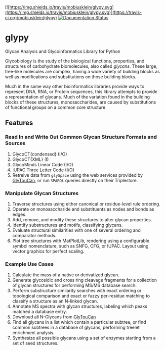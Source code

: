 [![https://img.shields.io/travis/mobiusklein/glypy.svg](https://img.shields.io/travis/mobiusklein/glypy.svg)](https://travis-ci.org/mobiusklein/glypy)
[![Documentation Status](https://readthedocs.org/projects/glypy/badge/?version=master)](http://glypy.readthedocs.org/en/master/?badge=master)
# glypy
Glycan Analysis and Glycoinformatics Library for Python

Glycobiology is the study of the biological functions, properties, and structures of carbohydrate biomolecules,
also called *glycans*. These large, tree-like molecules are complex, having a wide variety of building blocks
as well as modifications and substitutions on those building blocks.

Much in the same way other bioinformatics libraries provide ways to represent DNA, RNA, or Protein sequences,
this library attempts to provide a representation of glycans. Much of the variation found in the
building blocks of these structures, monosaccharides, are caused by substitutions of functional groups on a
common core structure.

## Features

### Read In and Write Out Common Glycan Structure Formats and Sources
1. GlycoCT{condensed} (I/O)
2. GlycoCT{XML} (I)
3. GlycoMinds Linear Code (I/O)
4. IUPAC Three Letter Code (I/O)
5. Retreive data from `glySpace` using the web services provided by [GlyTouCan](https://glytoucan.org/), or run `SPARQL` queries directly on their Triplestore.

### Manipulate Glycan Structures
1. Traverse structures using either canonical or residue-level rule ordering.
2. Operate on monosaccharide and substituents as nodes and bonds as edges.
3. Add, remove, and modify these structures to alter glycan properties.
4. Identify substructures and motifs, classifying glycans.
5. Evaluate structural similarities with one of several ordering and comparator methods.
6. Plot tree structures with MatPlotLib, rendering using a configurable symbol nomenclature, such as SNFG, CFG, or IUPAC. Layout using vector graphics for perfect scaling.

### Example Use Cases
1. Calculate the mass of a native or derivatized glycan.
2. Generate glycosidic and cross ring cleavage fragments for a collection of glycan structures for performing MS/MS database search.
3. Perform substructure similarity searches with exact ordering or topological comparison and exact or fuzzy per-residue matching to classify a structure as an N-linked glycan.
4. Annotate MS spectra with glycan structures, labeling which peaks matched a database entry.
5. Download all N-Glycans from [GlyTouCan](https://glytoucan.org/)
6. Find all glycans in a list which contain a particular subtree, or find common subtrees in a database of glycans, performing treelet enrichment analysis.
7. Synthesize all possible glycans using a set of enzymes starting from a set of seed structures.
